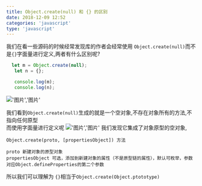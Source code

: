 ```yaml
---
title: Object.create(null) 和 {} 的区别 
date: 2018-12-09 12:52
categories: 'javascript'
type: 'javascript'
---
```


我们在看一些源码的时候经常发现库的作者会经常使用 `Object.create(null)`而不是`{}`字面量进行定义,两者有什么区别呢?
```javascript
  let m = Object.create(null);
   let n = {};

   console.log(m);
   console.log(n);
```
!['图片','图片'](https://user-gold-cdn.xitu.io/2018/12/7/16787f5aa3199c77?imageView2/0/w/1280/h/960/format/webp/ignore-error/1) 

我们看到`Object.create(null)`生成的就是一个空对象,不存在对象所有的方法,不指向任何原型<br>
而使用字面量进行定义呢
!['图片','图片'](https://user-gold-cdn.xitu.io/2018/12/7/16787f516f31bdef?imageView2/0/w/1280/h/960/format/webp/ignore-error/1) 
我们发现它集成了对象原型的空对象,

```
Object.create(proto, [propertiesObject]) 方法

proto 新建对象的原型对象
propertiesObject 可选，添加到新建对象的属性（不是原型链的属性），默认可枚举，参数对应Object.defineProperties的第二个参数
```

所以我们可以理解为 `{}`相当于`Object.create(Object.ptototype)`